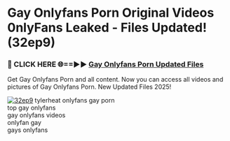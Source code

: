 # Gay Onlyfans Porn Original Videos 0nlyFans Leaked - Files Updated! (32ep9)

<h3>🔴 CLICK HERE 🌐==►► <a href="https://tinyurl.com/2jnfzry5" rel="nofollow">Gay Onlyfans Porn Updated Files</a></h3>

Get Gay Onlyfans Porn and all content. Now you can access all videos and pictures of Gay Onlyfans Porn. New Updated Files 2025!

[![32ep9](https://i.imgur.com/GyGTBgg.gif)](https://tinyurl.com/2jnfzry5)
tylerheat onlyfans gay porn<br>
top gay onlyfans<br>
gay onlyfans videos<br>
onlyfan gay<br>
gays onlyfans